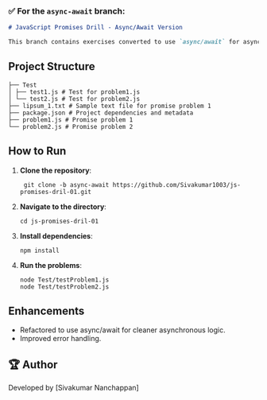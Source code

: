 ### ✅ **For the `async-await` branch:**
```markdown
# JavaScript Promises Drill - Async/Await Version

This branch contains exercises converted to use `async/await` for asynchronous operations.

```
## Project Structure
```
├── Test 
│ ├── test1.js # Test for problem1.js 
│ └── test2.js # Test for problem2.js 
├── lipsum_1.txt # Sample text file for promise problem 1 
├── package.json # Project dependencies and metadata 
├── problem1.js # Promise problem 1 
└── problem2.js # Promise problem 2
```

## How to Run

1. **Clone the repository**:
   ```
    git clone -b async-await https://github.com/Sivakumar1003/js-promises-dril-01.git
   ```
2. **Navigate to the directory**:
    ```
    cd js-promises-dril-01
    ```
3. **Install dependencies**:
    ```
    npm install
    ```
4. **Run the problems**:
    ```
    node Test/testProblem1.js
    node Test/testProblem2.js
    ```

## Enhancements
* Refactored to use async/await for cleaner asynchronous logic.
* Improved error handling.

## 🏆 Author
Developed by [Sivakumar Nanchappan]